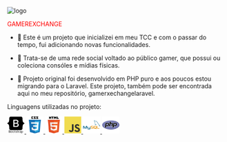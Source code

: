 ![logo](https://github.com/alexandrenoal/gamerexchange/assets/73001363/4fe7944f-2fe5-468e-a6f2-4035c43a044a) <p style="color:red;">GAMEREXCHANGE</p>

- 🔭 Este é um projeto que inicializei em meu TCC e com o passar do tempo, fui adicionando novas funcionalidades.
  
- 🌱 Trata-se de uma rede social voltado ao público gamer, que possui ou coleciona consóles e mídias físicas.
  
- 📄 Projeto original foi desenvolvido em PHP puro e aos poucos estou migrando para o Laravel. Este projeto, também pode ser encontrada aqui no meu repositório, gamerxechangelaravel.

Linguagens utilizadas no projeto:

<a href="https://getbootstrap.com" target="_blank" rel="noreferrer"> <img src="https://raw.githubusercontent.com/devicons/devicon/master/icons/bootstrap/bootstrap-plain-wordmark.svg" alt="bootstrap" width="40" height="40"/> </a>
<a href="https://www.w3schools.com/css/" target="_blank" rel="noreferrer"> <img src="https://raw.githubusercontent.com/devicons/devicon/master/icons/css3/css3-original-wordmark.svg" alt="css3" width="40" height="40"/> </a> 
<a href="https://www.w3.org/html/" target="_blank" rel="noreferrer"> <img src="https://raw.githubusercontent.com/devicons/devicon/master/icons/html5/html5-original-wordmark.svg" alt="html5" width="40" height="40"/> </a>
<a href="https://developer.mozilla.org/en-US/docs/Web/JavaScript" target="_blank" rel="noreferrer"> <img src="https://raw.githubusercontent.com/devicons/devicon/master/icons/javascript/javascript-original.svg" alt="javascript" width="40" height="40"/> </a> 
<a href="https://www.mysql.com/" target="_blank" rel="noreferrer"> <img src="https://raw.githubusercontent.com/devicons/devicon/master/icons/mysql/mysql-original-wordmark.svg" alt="mysql" width="40" height="40"/> </a> 
<a href="https://www.php.net" target="_blank" rel="noreferrer"> <img src="https://raw.githubusercontent.com/devicons/devicon/master/icons/php/php-original.svg" alt="php" width="40" height="40"/> </a> </p>
